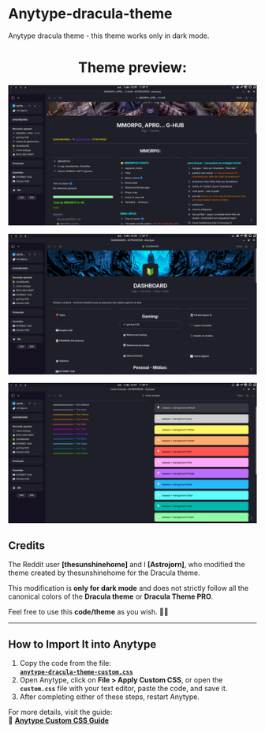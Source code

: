 # Anytype-dracula-theme
Anytype dracula theme - this theme works only in dark mode.
<center><h1> Theme preview: </h1></center>

![Imagem](https://github.com/AstroJorn/Anytype-dracula-theme/blob/94b973d4b3b71afea6f8b1a3682645b59961f47b/Capture01.png)

![Imagem](https://github.com/AstroJorn/Anytype-dracula-theme/blob/94b973d4b3b71afea6f8b1a3682645b59961f47b/capture02.png)

![Imagem](https://github.com/AstroJorn/Anytype-dracula-theme/blob/94b973d4b3b71afea6f8b1a3682645b59961f47b/capture03.png)



## Credits  

The Reddit user **[thesunshinehome]** and I **[Astrojorn]**, who modified the theme created by thesunshinehome for the Dracula theme.  

This modification is **only for dark mode** and does not strictly follow all the canonical colors of the **Dracula theme** or **Dracula Theme PRO**.  

Feel free to use this **code/theme** as you wish. 🎨🚀  

---

## How to Import It into Anytype  

1. Copy the code from the file:  
   **[`anytype-dracula-theme-custom.css`](https://github.com/AstroJorn/Anytype-dracula-theme/blob/94b973d4b3b71afea6f8b1a3682645b59961f47b/anytype%20dracula%20theme%20custom.css)**  
2. Open Anytype, click on **File > Apply Custom CSS**, or open the **`custom.css`** file with your text editor, paste the code, and save it.  
3. After completing either of these steps, restart Anytype.  

For more details, visit the guide:  
🔗 **[Anytype Custom CSS Guide](https://doc.anytype.io/anytype-docs/community/custom-css)**  
